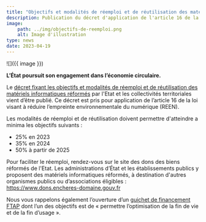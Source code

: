 ```yaml
---
title: "Objectifs et modalités de réemploi et de réutilisation des matériels informatiques"
description: Publication du décret d'application de l'article 16 de la loi REEN
image:
    path: ../img/objectifs-de-reemploi.png
    alt: Image d'illustration
type: news
date: 2023-04-19
---
```


![]({{ image }})

**L’État poursuit son engagement dans l’économie circulaire.**

Le [décret fixant les objectifs et modalités de réemploi et de réutilisation des matériels informatiques réformés](https://www.legifrance.gouv.fr/jorf/id/JORFTEXT000047439314) par l'Etat et les collectivités territoriales vient d’être publié. Ce décret est pris pour application de l’article 16 de la loi visant à réduire l’empreinte environnementale du numérique (REEN).

Les modalités de réemploi et de réutilisation doivent permettre d'atteindre a minima les objectifs suivants :
- 25% en 2023
- 35% en 2024
- 50% à partir de 2025

Pour faciliter le réemploi, rendez-vous sur le site des dons des biens réformés de l'Etat. Les administrations d’État et les établissements publics y proposent des matériels informatiques réformés, à destination d'autres organismes publics ou d’associations éligibles : https://www.dons.encheres-domaine.gouv.fr

Nous vous rappelons également l’ouverture d’un [guichet de financement FTAP](/financement) dont l’un des objectifs est de « permettre l’optimisation de la fin de vie et de la fin d’usage ».
